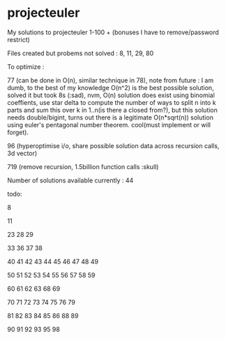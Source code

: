 # projecteuler

My solutions to projecteuler 1-100 + (bonuses I have to remove/password restrict)

Files created but probems not solved : 8, 11, 29, 80

To optimize :

77
(can be done in O(n), similar technique in 78), note from future : I am dumb, to the best of my knowledge O(n^2) is the best possible solution, solved it but took 8s (:sad), nvm, O(n) solution does exist using binomial coeffients, use star delta to compute the number of ways to split n into k parts and sum this over k in 1..n(is there a closed from?), but this solution needs double/bigint, turns out there is a legitimate O(n*sqrt(n)) solution using euler's pentagonal number theorem. cool(must implement or will forget).

96
(hyperoptimise i/o, share possible solution data across recursion calls, 3d vector)

719
(remove recursion, 1.5billion function calls :skull)

Number of solutions available currently : 44

todo:

8

11

23
28
29

33
36
37
38

40
41
42
43
44
45
46
47
48
49

50
51
52
53
54
55
56
57
58
59

60
61
62
63
68
69

70
71
72
73
74
75
76
79

81
82
83
84
85
86
88
89

90
91
92
93
95
98
